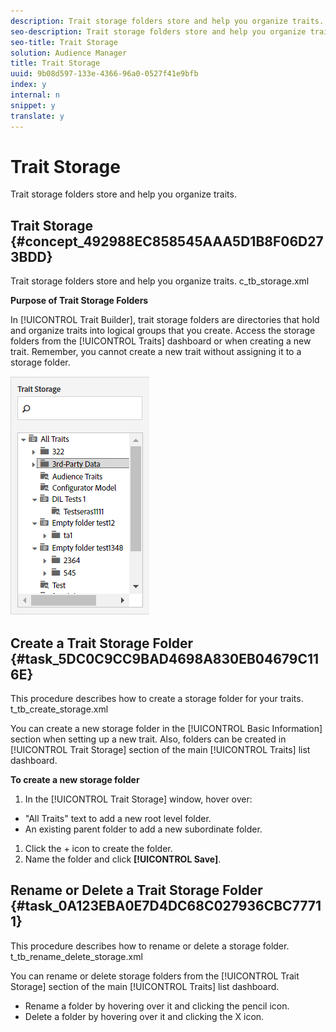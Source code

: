 ```yaml
---
description: Trait storage folders store and help you organize traits.
seo-description: Trait storage folders store and help you organize traits.
seo-title: Trait Storage
solution: Audience Manager
title: Trait Storage
uuid: 9b08d597-133e-4366-96a0-0527f41e9bfb
index: y
internal: n
snippet: y
translate: y
---
```


# Trait Storage

Trait storage folders store and help you organize traits.

## Trait Storage {#concept_492988EC858545AAA5D1B8F06D273BDD}

Trait storage folders store and help you organize traits. 
<draft-comment otherprops="merge">
  c_tb_storage.xml 
</draft-comment>



**Purpose of Trait Storage Folders** 


In [!UICONTROL Trait Builder], trait storage folders are directories that hold and organize traits into logical groups that you create. Access the storage folders from the [!UICONTROL Traits] dashboard or when creating a new trait. Remember, you cannot create a new trait without assigning it to a storage folder. 


![](assets/tb_storage.png) 

## Create a Trait Storage Folder {#task_5DC0C9CC9BAD4698A830EB04679C116E}

This procedure describes how to create a storage folder for your traits. 
<draft-comment otherprops="merge">
  t_tb_create_storage.xml 
</draft-comment>



You can create a new storage folder in the [!UICONTROL Basic Information] section when setting up a new trait. Also, folders can be created in [!UICONTROL Trait Storage] section of the main [!UICONTROL Traits] list dashboard. 


**To create a new storage folder** 

1. In the [!UICONTROL Trait Storage] window, hover over:


* "All Traits" text to add a new root level folder.
* An existing parent folder to add a new subordinate folder.


1. Click the + icon to create the folder.
1. Name the folder and click **[!UICONTROL Save]**.

## Rename or Delete a Trait Storage Folder {#task_0A123EBA0E7D4DC68C027936CBC77711}

This procedure describes how to rename or delete a storage folder. 
<draft-comment otherprops="merge">
  t_tb_rename_delete_storage.xml 
</draft-comment>



You can rename or delete storage folders from the [!UICONTROL Trait Storage] section of the main [!UICONTROL Traits] list dashboard. 

* Rename a folder by hovering over it and clicking the pencil icon.
* Delete a folder by hovering over it and clicking the X icon.

